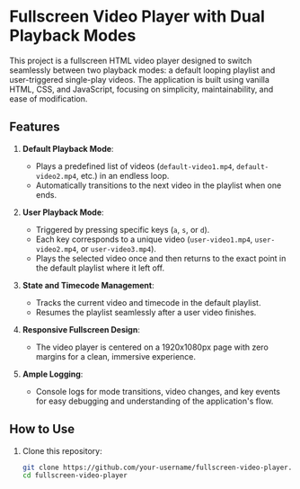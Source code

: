 # Fullscreen Video Player with Dual Playback Modes

This project is a fullscreen HTML video player designed to switch seamlessly between two playback modes: a default looping playlist and user-triggered single-play videos. The application is built using vanilla HTML, CSS, and JavaScript, focusing on simplicity, maintainability, and ease of modification.

## Features

1. **Default Playback Mode**:

   - Plays a predefined list of videos (`default-video1.mp4`, `default-video2.mp4`, etc.) in an endless loop.
   - Automatically transitions to the next video in the playlist when one ends.

2. **User Playback Mode**:

   - Triggered by pressing specific keys (`a`, `s`, or `d`).
   - Each key corresponds to a unique video (`user-video1.mp4`, `user-video2.mp4`, or `user-video3.mp4`).
   - Plays the selected video once and then returns to the exact point in the default playlist where it left off.

3. **State and Timecode Management**:

   - Tracks the current video and timecode in the default playlist.
   - Resumes the playlist seamlessly after a user video finishes.

4. **Responsive Fullscreen Design**:

   - The video player is centered on a 1920x1080px page with zero margins for a clean, immersive experience.

5. **Ample Logging**:
   - Console logs for mode transitions, video changes, and key events for easy debugging and understanding of the application's flow.

## How to Use

1. Clone this repository:
   ```bash
   git clone https://github.com/your-username/fullscreen-video-player.git
   cd fullscreen-video-player
   ```
